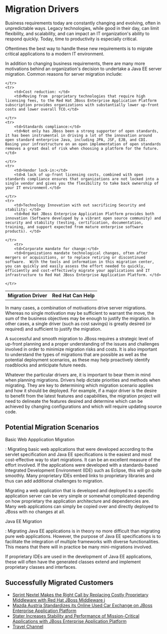 Migration Drivers
=================

Business requirements today are constantly changing and evolving, often in unpredictable ways. Legacy technologies, while good in their day, can limit flexibility, and scalability, and can impact an IT organization's ability to respond quickly. Today, time to productivity is especially critical. 

Oftentimes the  best way to handle these new requirements is to migrate critical applications to a modern IT environment. 

In addition to changing business requirements, there are many more motivations behind an organization's decision to undertake a Java EE server migration.   Common reasons for server migration include: 

<table  cellpadding="3">
 <tr>
		<th>Migration Driver</th>
		<th>Red Hat Can Help</th>		
	
	</tr>
	<tr>
		<td>Cost reduction: </td>
		<td>Moving from  proprietary technologies that require high licensing fees, to the Red Hat JBoss Enterprise Application Platform subscription provides organizations with substantially lower up-front costs and lower overall TCO.</td>		
		
	</tr>
	<tr>
		<td>Standards compliance:</td>
		<td>Not only has JBoss been a strong supporter of open standards, it has been instrumental in driving a lot of the innovation around open standard enterprise Java, including JPA, JSF, EJB, and CDI. Basing your infrastructure on an open implementation of open standards removes a great deal of risk when choosing a platform for the future.</td>		
		
	</tr>
	<tr>
		<td>Vendor lock-in:</td>
		<td>A lack of up-front licensing costs, combined with open standards compliance ensures that organizations are not locked into a single vendor and gives you the flexibility to take back ownership of your IT environment.</td>		
		
	</tr>
	<tr>
		<td>Technology Innovation with out sacrificing Security and stability: </td>
		<td>Red Hat JBoss Enterprise Application Platform provides both innovation (Software developed by a vibrant open source community) and security and stability (testing, certification, documentation, training, and support expected from mature enterprise software products). </td>		
		
	</tr>
		<tr>
		<td>Corporate mandate for change:</td>
		<td>Organizations mandate technological changes, often after mergers or acquisitions, or to replace retiring or discontinued software.  With the tools and information in this migration center, you can quickly and easily assess the effort needed to quickly, efficiently and cost-effectively migrate your applications and IT infrastructure to Red Hat JBoss Enterprise Application Platform. </td>		
		
	</tr>
</table>



In many cases, a combination of motivations drive server migrations. Whereas no single motivation may be sufficient to warrant the move, the sum of the business objectives may be enough to justify the migration. In other cases, a single driver (such as cost savings) is greatly desired (or required) and sufficient to justify the migration.  


A successful and smooth migration to JBoss requires a strategic level of up-front planning and a proper understanding of the issues and challenges involved in order to minimize migration risks and costs. It is also important to understand the types of migrations that are possible as well as the potential deployment scenarios, as these may help proactively identify roadblocks and anticipate future needs. 


Whatever the particular drivers are, it is important to bear them in mind when planning migrations. Drivers help dictate priorities and methods when migrating. They are key to determining which migration scenario applies and how it should be deployed. For example, if a major driver is the desire to benefit from the latest features and capabilities, the migration project will need to delineate the features desired and determine which can be achieved by changing configurations and which will require updating source code.  

Potential Migration Scenarios
-----------------------------

Basic Web Appplication Migration

: Migrating basic web applications that were developed according to the servlet specification and Java EE specifications is the easiest and most cost-effective way to start migrations. It can be an excellent measure of the effort involved. If the applications were developed with a standards-based Integrated Development Environment (IDE) such as Eclipse, this will go quite smoothly. Many proprietary IDEs embed links to proprietary libraries and thus can add additional challenges to migration.
 
  Migrating a web application that is developed and deployed to a specific application server can be very simple or somewhat complicated depending on how proprietary the application architecture and dependencies are. Many web applications can simply be copied over and directly deployed to JBoss with no changes at all.  

Java EE Migration

: Migrating Java EE applications is in theory no more difficult than migrating pure web applications. However, the purpose of Java EE specifications is to facilitate the integration of multiple frameworks with diverse functionalities. This means that there will in practice be many mini-migrations involved.  

  If proprietary IDEs are used in the development of Java EE applications, these will often have the generated classes extend and implement proprietary classes and interfaces.  

Successfully Migrated Customers 
-------------------------------

* [Sprint Nextel Makes the Right Call by Replacing Costly Proprietary Middleware with Red Hat JBoss  Middleware j](https://www.redhat.com/resourcelibrary/case-studies/sprint-makes-right-call-by-replacing-proprietary-with-jboss-middleware)
* [Mazda Austria Standardizes its Online Used Car Exchange on JBoss Enterprise Application Platform](https://www.redhat.com/resourcelibrary/case-studies/mazda-austria-standardizes-its-online-used-car-exchange-on-jboss-enterprise-application-platform)
* [Stater Increases Stability and Performance of Mission-Critical Applications with JBoss Enterprise Application Platform ](https://www.redhat.com/resourcelibrary/case-studies/stater-further-increases-stability-with-jboss)
* [Travel Channel](http://www.redhat.com/jboss/getunstuck/converts.html)

